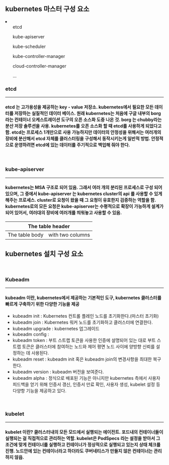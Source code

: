 <h2> kubernetes 마스터 구성 요소 </h2>

<li>
    <ol> etcd </ol>
    <ol> kube-apiserver </ol>
    <ol> kube-scheduler </ol>
    <ol> kube-controller-manager </ol>
    <ol> cloud-controller-manager </ol>
    <ol> ... </ol>
</li>

<h3> etcd </h3><hr>

#### etcd 는 고가용성을 제공하는 key - value 저장소. kubernetes에서 필요한 모든 데이터를 저장하는 실질적인 데이터 베이스. 원래 kubernetes는 처음에 구글 내부의 borg라는 컨테이너 오케스트레이션 도구의 오픈 소스화 도중 나온 것. borg 는 chubby라는 분산 저장 솔루션을 사용. kubernetes를 오픈 소스화 할 때 etcd를 사용하게 되었다고 함. etcd는 프로세스 1개만으로 사용 가능하지만 데이터의 안정성을 위해서는 여러개의 장비에 분산해서 etcd 자체를 클러스터링을 구성해서 동작시키는게 일반적 방법. 안정적으로 운영하려면 etcd에 있는 데이터를 주기적으로 백업해 줘야 한다. 

<br><h3> kube-apiserver </h3><hr>

#### kubernetes는 MSA 구조로 되어 있음. 그래서 여러 개의 분리된 프로세스로 구성 되어 있으며, 그 중에서 kube-apiserver 는 kubernetes cluster의 api 를 사용할 수 있게 해주는 프로세스. cluster로 요청이 왔을 때 그 요청이 유효한지 검증하는 역할을 함. kubernetes로의 모든 요청은 kube-apiserver는 수평적으로 확장이 가능하게 설계가 되어 있어서, 여러대의 장비에 여러개를 띄워놓고 사용할 수 있음.

<table>
    <thead>
        <tr>
            <th colspan="2">The table header</th>
        </tr>
    </thead>
    <tbody>
        <tr>
            <td>The table body</td>
            <td>with two columns</td>
        </tr>
    </tbody>
</table>

<h2> kubernetes 설치 구성 요소 </h2>

<br><h3> Kubeadm </h3><hr>

#### kubeadm 이란, kubernetes에서 제공하는 기본적인 도구, kubernetes 클러스터를 빠르게 구축하기 위한 다양한 기능을 제공

- kubeadm init : Kubernetes 컨트롤 플레인 노드를 초기화한다.(마스터 초기화)
- kubeadm join : Kubernetes 워커 노드를 초기화하고 클러스터에 연결한다.
- kubeadm upgrade : kubernetes 업그레이드
- kubeadm config : 
- kubeadm token : 부트 스트랩 토큰을 사용한 인증에 설명되어 있는 대로 부트 스트랩 토큰은 클러스터에 참여하는 노드와 제어 평면 노드 사이에 양방향 신뢰를 설정하는 데 사용된다.
- kubeadm reset : kubeadm init 혹은 kubeadm join의 변경사항을 최대한 복구한다.
- kubeadm version : kubeadm 버전을 보여준다.
- kubeadm alpha : 정식으로 배포된 기능은 아니지만 kubernetes 측에서 사용자 피드백을 얻기 위해 인증서 갱신, 인증서 만료 확인, 사용자 생성, kubelet 설정 등 다양항 기능을 제공하고 있다.

<br><h3>kubelet</h3><hr>

#### kubelet 이란? 클러스터내의 모든 모드에서 실행되는 에이전트. 포드내의 컨테이너들이 실행되는 걸 직접적으로 관리하는 역할. kubelet은 PodSpecs 라는 설정을 받아서 그 조건에 맞게 컨테이너를 실행하고 컨테이너가 정상적으로 실행되고 있는지 상태 체크를 진행. 노드안에 있는 컨테이너라고 하더라도 쿠버네티스가 만들지 않은 컨테이너는 관리하지 않읍.
